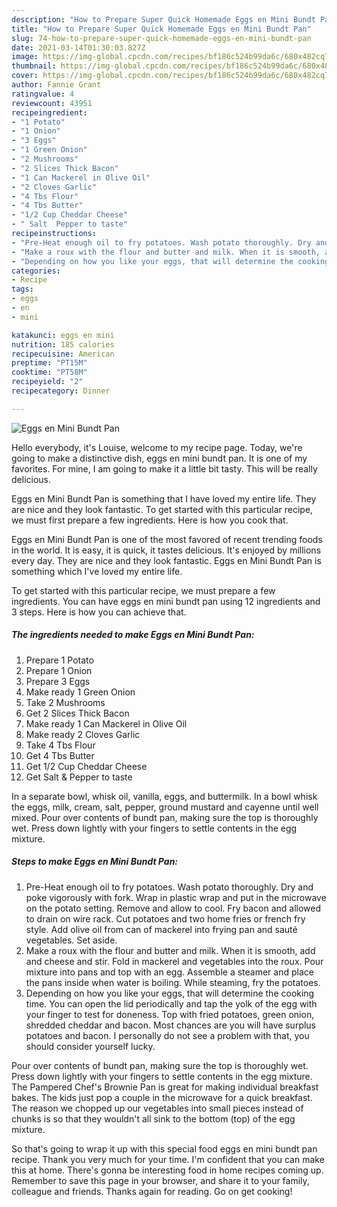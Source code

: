 ```yaml
---
description: "How to Prepare Super Quick Homemade Eggs en Mini Bundt Pan"
title: "How to Prepare Super Quick Homemade Eggs en Mini Bundt Pan"
slug: 74-how-to-prepare-super-quick-homemade-eggs-en-mini-bundt-pan
date: 2021-03-14T01:30:03.827Z
image: https://img-global.cpcdn.com/recipes/bf186c524b99da6c/680x482cq70/eggs-en-mini-bundt-pan-recipe-main-photo.jpg
thumbnail: https://img-global.cpcdn.com/recipes/bf186c524b99da6c/680x482cq70/eggs-en-mini-bundt-pan-recipe-main-photo.jpg
cover: https://img-global.cpcdn.com/recipes/bf186c524b99da6c/680x482cq70/eggs-en-mini-bundt-pan-recipe-main-photo.jpg
author: Fannie Grant
ratingvalue: 4
reviewcount: 43951
recipeingredient:
- "1 Potato"
- "1 Onion"
- "3 Eggs"
- "1 Green Onion"
- "2 Mushrooms"
- "2 Slices Thick Bacon"
- "1 Can Mackerel in Olive Oil"
- "2 Cloves Garlic"
- "4 Tbs Flour"
- "4 Tbs Butter"
- "1/2 Cup Cheddar Cheese"
- " Salt  Pepper to taste"
recipeinstructions:
- "Pre-Heat enough oil to fry potatoes. Wash potato thoroughly. Dry and poke vigorously with fork. Wrap in plastic wrap and put in the microwave on the potato setting. Remove and allow to cool. Fry bacon and allowed to drain on wire rack. Cut potatoes and two home fries or french fry style. Add olive oil from can of mackerel into frying pan and sauté vegetables. Set aside."
- "Make a roux with the flour and butter and milk. When it is smooth, add and cheese and stir. Fold in mackerel and vegetables into the roux. Pour mixture into pans and top with an egg. Assemble a steamer and place the pans inside when water is boiling. While steaming, fry the potatoes."
- "Depending on how you like your eggs, that will determine the cooking time. You can open the lid periodically and tap the yolk of the egg with your finger to test for doneness. Top with fried potatoes, green onion, shredded cheddar and bacon. Most chances are you will have surplus potatoes and bacon. I personally do not see a problem with that, you should consider yourself lucky."
categories:
- Recipe
tags:
- eggs
- en
- mini

katakunci: eggs en mini 
nutrition: 185 calories
recipecuisine: American
preptime: "PT15M"
cooktime: "PT58M"
recipeyield: "2"
recipecategory: Dinner

---
```



![Eggs en Mini Bundt Pan](https://img-global.cpcdn.com/recipes/bf186c524b99da6c/680x482cq70/eggs-en-mini-bundt-pan-recipe-main-photo.jpg)

Hello everybody, it's Louise, welcome to my recipe page. Today, we're going to make a distinctive dish, eggs en mini bundt pan. It is one of my favorites. For mine, I am going to make it a little bit tasty. This will be really delicious.

Eggs en Mini Bundt Pan is something that I have loved my entire life. They are nice and they look fantastic. To get started with this particular recipe, we must first prepare a few ingredients. Here is how you cook that.

Eggs en Mini Bundt Pan is one of the most favored of recent trending foods in the world. It is easy, it is quick, it tastes delicious. It's enjoyed by millions every day. They are nice and they look fantastic. Eggs en Mini Bundt Pan is something which I've loved my entire life.


To get started with this particular recipe, we must prepare a few ingredients. You can have eggs en mini bundt pan using 12 ingredients and 3 steps. Here is how you can achieve that.

<!--inarticleads1-->

##### The ingredients needed to make Eggs en Mini Bundt Pan:

1. Prepare 1 Potato
1. Prepare 1 Onion
1. Prepare 3 Eggs
1. Make ready 1 Green Onion
1. Take 2 Mushrooms
1. Get 2 Slices Thick Bacon
1. Make ready 1 Can Mackerel in Olive Oil
1. Make ready 2 Cloves Garlic
1. Take 4 Tbs Flour
1. Get 4 Tbs Butter
1. Get 1/2 Cup Cheddar Cheese
1. Get  Salt &amp; Pepper to taste


In a separate bowl, whisk oil, vanilla, eggs, and buttermilk. In a bowl whisk the eggs, milk, cream, salt, pepper, ground mustard and cayenne until well mixed. Pour over contents of bundt pan, making sure the top is thoroughly wet. Press down lightly with your fingers to settle contents in the egg mixture. 

<!--inarticleads2-->

##### Steps to make Eggs en Mini Bundt Pan:

1. Pre-Heat enough oil to fry potatoes. Wash potato thoroughly. Dry and poke vigorously with fork. Wrap in plastic wrap and put in the microwave on the potato setting. Remove and allow to cool. Fry bacon and allowed to drain on wire rack. Cut potatoes and two home fries or french fry style. Add olive oil from can of mackerel into frying pan and sauté vegetables. Set aside.
1. Make a roux with the flour and butter and milk. When it is smooth, add and cheese and stir. Fold in mackerel and vegetables into the roux. Pour mixture into pans and top with an egg. Assemble a steamer and place the pans inside when water is boiling. While steaming, fry the potatoes.
1. Depending on how you like your eggs, that will determine the cooking time. You can open the lid periodically and tap the yolk of the egg with your finger to test for doneness. Top with fried potatoes, green onion, shredded cheddar and bacon. Most chances are you will have surplus potatoes and bacon. I personally do not see a problem with that, you should consider yourself lucky.


Pour over contents of bundt pan, making sure the top is thoroughly wet. Press down lightly with your fingers to settle contents in the egg mixture. The Pampered Chef&#39;s Brownie Pan is great for making individual breakfast bakes. The kids just pop a couple in the microwave for a quick breakfast. The reason we chopped up our vegetables into small pieces instead of chunks is so that they wouldn&#39;t all sink to the bottom (top) of the egg mixture. 

So that's going to wrap it up with this special food eggs en mini bundt pan recipe. Thank you very much for your time. I'm confident that you can make this at home. There's gonna be interesting food in home recipes coming up. Remember to save this page in your browser, and share it to your family, colleague and friends. Thanks again for reading. Go on get cooking!
